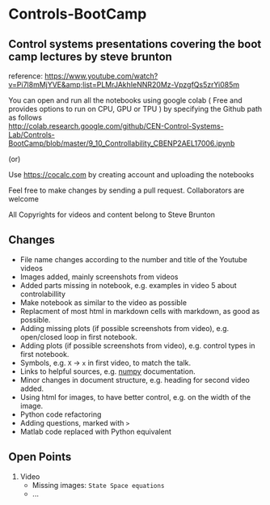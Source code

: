# Controls-BootCamp

## Control systems presentations covering the boot camp lectures by steve brunton

reference: https://www.youtube.com/watch?v=Pi7l8mMjYVE&amp;list=PLMrJAkhIeNNR20Mz-VpzgfQs5zrYi085m

You can open and run all the notebooks using google colab ( Free and provides options to run on CPU, GPU or TPU ) by
specifying the Github path as follows  
http://colab.research.google.com/github/CEN-Control-Systems-Lab/Controls-BootCamp/blob/master/9_10_Controllability_CBENP2AEL17006.ipynb

(or)

Use https://cocalc.com by creating account and uploading the notebooks

Feel free to make changes by sending a pull request. Collaborators are welcome

All Copyrights for videos and content belong to Steve Brunton 

## Changes
- File name changes according to the number and title of the Youtube videos
- Images added, mainly screenshots from videos
- Added parts missing in notebook, e.g. examples in video 5 about controlabillity
- Make notebook as similar to the video as possible
- Replacment of most html in markdown cells with markdown, as good as possible.
- Adding missing plots (if possible screenshots from video), e.g. open/closed loop in first notebook.
- Adding plots (if possible screenshots from video), e.g. control types in first notebook.
- Symbols, e.g. `X` -> `x` in first video, to match the talk.
- Links to helpful sources, e.g. [numpy](https://numpy.org/doc/stable/) documentation.
- Minor changes in document structure, e.g. heading for second video added.
- Using html for images, to have better control, e.g. on the width of the image.
- Python code refactoring
- Adding questions, marked with `>`
- Matlab code replaced with Python equivalent

## Open Points
1. Video
    - Missing images: `State Space equations`
    - ...